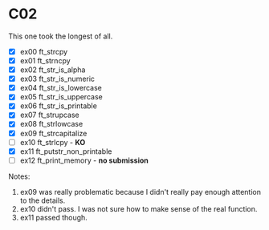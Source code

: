 # C02

This one took the longest of all.

- [x] ex00	ft_strcpy
- [x] ex01	ft_strncpy
- [x] ex02	ft_str_is_alpha
- [x] ex03	ft_str_is_numeric
- [x] ex04	ft_str_is_lowercase
- [x] ex05	ft_str_is_uppercase
- [x] ex06	ft_str_is_printable
- [x] ex07	ft_strupcase
- [x] ex08	ft_strlowcase
- [x] ex09	ft_strcapitalize
- [ ] ex10	ft_strlcpy - **KO**
- [x] ex11	ft_putstr_non_printable
- [ ] ex12	ft_print_memory	- **no submission**

Notes:
1. ex09 was really problematic because I didn't really pay enough attention to the details.
2. ex10 didn't pass. I was not sure how to make sense of the real function.
3. ex11 passed though.
